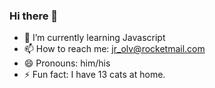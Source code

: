 ### Hi there 👋

- 🌱 I’m currently learning Javascript
- 📫 How to reach me: jr_olv@rocketmail.com
- 😄 Pronouns: him/his
- ⚡ Fun fact: I have 13 cats at home.

